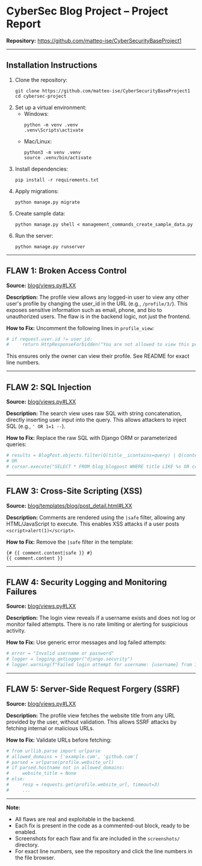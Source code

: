 # CyberSec Blog Project – Project Report

**Repository:** https://github.com/matteo-ise/CyberSecurityBaseProject1

---

## Installation Instructions

1. Clone the repository:
   ```
   git clone https://github.com/matteo-ise/CyberSecurityBaseProject1
   cd cybersec-project
   ```
2. Set up a virtual environment:
   - Windows:
     ```
     python -m venv .venv
     .venv\Scripts\activate
     ```
   - Mac/Linux:
     ```
     python3 -m venv .venv
     source .venv/bin/activate
     ```
3. Install dependencies:
   ```
   pip install -r requirements.txt
   ```
4. Apply migrations:
   ```
   python manage.py migrate
   ```
5. Create sample data:
   ```
   python manage.py shell < management_commands_create_sample_data.py
   ```
6. Run the server:
   ```
   python manage.py runserver
   ```

---

## FLAW 1: Broken Access Control
**Source:** [blog/views.py#LXX](https://github.com/matteo-ise/CyberSecurityBaseProject1/blob/main/blog/views.py#L93)

**Description:**
The profile view allows any logged-in user to view any other user's profile by changing the user_id in the URL (e.g., `/profile/3/`). This exposes sensitive information such as email, phone, and bio to unauthorized users. The flaw is in the backend logic, not just the frontend.

**How to Fix:**
Uncomment the following lines in `profile_view`:
```python
# if request.user.id != user_id:
#     return HttpResponseForbidden("You are not allowed to view this profile.")
```
This ensures only the owner can view their profile. See README for exact line numbers.

---

## FLAW 2: SQL Injection
**Source:** [blog/views.py#LXX](https://github.com/matteo-ise/CyberSecurityBaseProject1/blob/main/blog/views.py#LXX)

**Description:**
The search view uses raw SQL with string concatenation, directly inserting user input into the query. This allows attackers to inject SQL (e.g., `' OR 1=1 --`).

**How to Fix:**
Replace the raw SQL with Django ORM or parameterized queries:
```python
# results = BlogPost.objects.filter(Q(title__icontains=query) | Q(content__icontains=query))
# OR
# cursor.execute("SELECT * FROM blog_blogpost WHERE title LIKE %s OR content LIKE %s", [f"%{query}%", f"%{query}%"])
```

---

## FLAW 3: Cross-Site Scripting (XSS)
**Source:** [blog/templates/blog/post_detail.html#LXX](https://github.com/matteo-ise/CyberSecurityBaseProject1/blob/main/blog/templates/blog/post_detail.html#LXX)

**Description:**
Comments are rendered using the `|safe` filter, allowing any HTML/JavaScript to execute. This enables XSS attacks if a user posts `<script>alert(1)</script>`.

**How to Fix:**
Remove the `|safe` filter in the template:
```django
{# {{ comment.content|safe }} #}
{{ comment.content }}
```

---

## FLAW 4: Security Logging and Monitoring Failures
**Source:** [blog/views.py#LXX](https://github.com/matteo-ise/CyberSecurityBaseProject1/blob/main/blog/views.py#LXX)

**Description:**
The login view reveals if a username exists and does not log or monitor failed attempts. There is no rate limiting or alerting for suspicious activity.

**How to Fix:**
Use generic error messages and log failed attempts:
```python
# error = "Invalid username or password"
# logger = logging.getLogger("django.security")
# logger.warning(f"Failed login attempt for username: {username} from IP: {request.META.get('REMOTE_ADDR')}")
```

---

## FLAW 5: Server-Side Request Forgery (SSRF)
**Source:** [blog/views.py#LXX](https://github.com/matteo-ise/CyberSecurityBaseProject1/blob/main/blog/views.py#LXX)

**Description:**
The profile view fetches the website title from any URL provided by the user, without validation. This allows SSRF attacks by fetching internal or malicious URLs.

**How to Fix:**
Validate URLs before fetching:
```python
# from urllib.parse import urlparse
# allowed_domains = ['example.com', 'github.com']
# parsed = urlparse(profile.website_url)
# if parsed.hostname not in allowed_domains:
#     website_title = None
# else:
#     resp = requests.get(profile.website_url, timeout=3)
#     ...
```

---

**Note:**
- All flaws are real and exploitable in the backend.
- Each fix is present in the code as a commented-out block, ready to be enabled.
- Screenshots for each flaw and fix are included in the `screenshots/` directory.
- For exact line numbers, see the repository and click the line numbers in the file browser.
